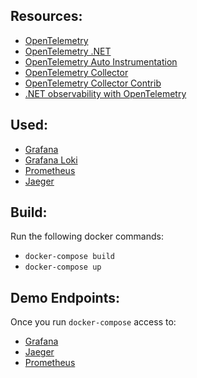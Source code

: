 ## Resources:

- [OpenTelemetry](https://opentelemetry.io/)
- [OpenTelemetry .NET](https://opentelemetry.io/docs/languages/net/)
- [OpenTelemetry Auto Instrumentation](https://opentelemetry.io/docs/zero-code/)
- [OpenTelemetry Collector](https://opentelemetry.io/docs/collector/)
- [OpenTelemetry Collector Contrib](https://github.com/open-telemetry/opentelemetry-collector-contrib)
- [.NET observability with OpenTelemetry](https://learn.microsoft.com/en-us/dotnet/core/diagnostics/observability-with-otel)

## Used:

- [Grafana](https://grafana.com/)
- [Grafana Loki](https://grafana.com/oss/loki/)
- [Prometheus](https://prometheus.io/)
- [Jaeger](https://www.jaegertracing.io/)

## Build:

Run the following docker commands:

- `docker-compose build`
- `docker-compose up`

## Demo Endpoints:

Once you run `docker-compose` access to:

- [Grafana](http://localhost:3000)
- [Jaeger](http://localhost:16686)
- [Prometheus](http://localhost:9090)
